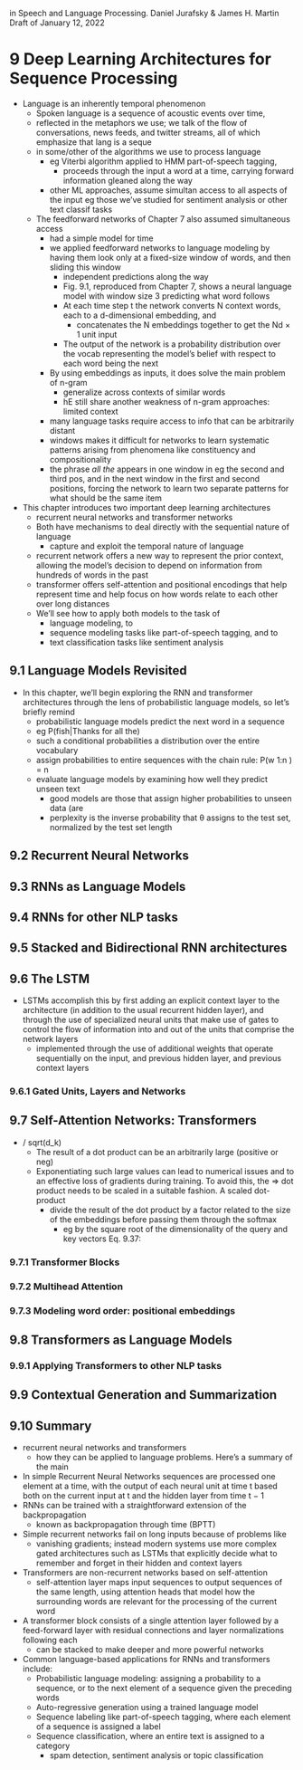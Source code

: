 in Speech and Language Processing. Daniel Jurafsky & James H. Martin
Draft of January 12, 2022

# 9 Deep Learning Architectures for Sequence Processing

* Language is an inherently temporal phenomenon
  * Spoken language is a sequence of acoustic events over time,
  * reflected in the metaphors we use; we talk of the flow of conversations,
    news feeds, and twitter streams, all of which emphasize that lang is a seque
  * in some/other of the algorithms we use to process language
    * eg Viterbi algorithm applied to HMM part-of-speech tagging,
      * proceeds through the input a word at a time, carrying forward
        information gleaned along the way
    * other ML approaches, assume simultan access to all aspects of the input
      eg those we’ve studied for sentiment analysis or other text classif tasks
  * The feedforward networks of Chapter 7 also assumed simultaneous access
    * had a simple model for time
    * we applied feedforward networks to language modeling by having them look
      only at a fixed-size window of words, and then sliding this window
      * independent predictions along the way
      * Fig. 9.1, reproduced from Chapter 7, shows a
        neural language model with window size 3 predicting what word follows
      * At each time step t the network converts N context words, each to a
        d-dimensional embedding, and
        * concatenates the N embeddings together to get the Nd × 1 unit input
      * The output of the network is a probability distribution over the vocab
        representing the model’s belief with respect to each word being the next
    * By using embeddings as inputs, it does solve the main problem of n-gram
      * generalize across contexts of similar words
      * hE still share another weakness of n-gram approaches: limited context
    * many language tasks require access to info that can be arbitrarily distant
    * windows makes it difficult for networks to learn systematic patterns
      arising from phenomena like constituency and compositionality
    * the phrase _all the_ appears in one window in eg the second and third pos,
      and in the next window in the first and second positions, forcing the
      network to learn two separate patterns for what should be the same item
* This chapter introduces two important deep learning architectures
  * recurrent neural networks and transformer networks
  * Both have mechanisms to deal directly with the sequential nature of language
    * capture and exploit the temporal nature of language
  * recurrent network offers a new way to represent the prior context,
    allowing the model’s decision to depend on information from hundreds of
    words in the past
  * transformer offers
    self-attention and positional encodings
    that help represent time and help focus on how words relate to each other
    over long distances
  * We’ll see how to apply both models to the task of
    * language modeling, to
    * sequence modeling tasks like part-of-speech tagging, and to
    * text classification tasks like sentiment analysis

## 9.1 Language Models Revisited

* In this chapter, we’ll begin exploring the RNN and transformer architectures
  through the lens of probabilistic language models, so let’s briefly remind
  * probabilistic language models predict the next word in a sequence 
  * eg P(fish|Thanks for all the)
  * such a conditional probabilities a distribution over the entire vocabulary
  * assign probabilities to entire sequences with the chain rule: P(w 1:n ) = n
  * evaluate language models by examining how well they predict unseen text
    * good models are those that assign higher probabilities to unseen data (are
    * perplexity is the inverse probability that θ assigns to the test set,
      normalized by the test set length

## 9.2 Recurrent Neural Networks

## 9.3 RNNs as Language Models

## 9.4 RNNs for other NLP tasks

## 9.5 Stacked and Bidirectional RNN architectures

## 9.6 The LSTM

* LSTMs accomplish this by first adding an explicit context layer to the
  architecture (in addition to the usual recurrent hidden layer), and through
  the use of
  specialized neural units that make use of gates to control the flow of
  information into and out of the units that comprise the network layers
  * implemented through the use of additional weights that operate
    sequentially on the input, and previous hidden layer, and previous context
    layers

### 9.6.1 Gated Units, Layers and Networks

## 9.7 Self-Attention Networks: Transformers

* / sqrt(d_k)
  * The result of a dot product can be an arbitrarily large (positive or neg)
  * Exponentiating such large values can lead to numerical issues
    and to an effective loss of gradients during training. To avoid this, the
  => dot product needs to be scaled in a suitable fashion. A scaled dot-product
    * divide the result of the dot product by a factor related to the size of
      the embeddings before passing them through the softmax
      * eg by the square root of the dimensionality of the query and key vectors
        Eq. 9.37:

### 9.7.1 Transformer Blocks

### 9.7.2 Multihead Attention

### 9.7.3 Modeling word order: positional embeddings

## 9.8 Transformers as Language Models

### 9.9.1 Applying Transformers to other NLP tasks

## 9.9 Contextual Generation and Summarization

## 9.10 Summary

* recurrent neural networks and transformers 
  * how they can be applied to language problems. Here’s a summary of the main
* In simple Recurrent Neural Networks
  sequences are processed one element at a time, with the
  output of each neural unit at time t based both on the current input at t and
  the hidden layer from time t − 1
* RNNs can be trained with a straightforward extension of the backpropagation
  * known as backpropagation through time (BPTT)
* Simple recurrent networks fail on long inputs because of problems like
  * vanishing gradients; instead modern systems use more complex
    gated architectures such as LSTMs that
    explicitly decide what to remember and forget in their hidden and context
    layers
* Transformers are non-recurrent networks based on self-attention
  * self-attention layer maps input sequences
    to output sequences of the same length, using
    attention heads that model how the surrounding words are relevant for the
    processing of the current word
* A transformer block consists of
  a single attention layer followed by
  a feed-forward layer with residual connections and
  layer normalizations following each
  * can be stacked to make deeper and more powerful networks
* Common language-based applications for RNNs and transformers include:
  * Probabilistic language modeling: assigning a probability to a sequence, or
    to the next element of a sequence given the preceding words
  * Auto-regressive generation using a trained language model
  * Sequence labeling like part-of-speech tagging, where
    each element of a sequence is assigned a label
  * Sequence classification, where an entire text is assigned to a category
    * spam detection, sentiment analysis or topic classification
